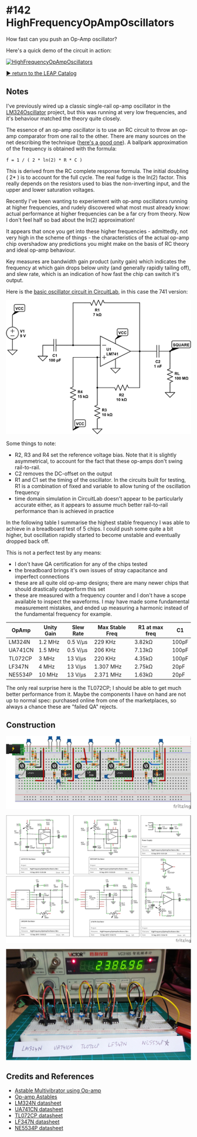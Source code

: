 # #142 HighFrequencyOpAmpOscillators

How fast can you push an Op-Amp oscillator?

Here's a quick demo of the circuit in action:

[![HighFrequencyOpAmpOscillators](http://img.youtube.com/vi/aBbVXSlS4nA/0.jpg)](http://www.youtube.com/watch?v=aBbVXSlS4nA)


[:arrow_forward: return to the LEAP Catalog](http://leap.tardate.com)

## Notes

I've previously wired up a classic single-rail op-amp oscillator in the [LM324Oscillator](./LM324Oscillator) project,
but this was running at very low frequencies, and it's behaviour matched the theory quite closely.

The essence of an op-amp oscillator is to use an RC circuit to throw an op-amp comparator from one rail to the other.
There are many sources on the net describing the technique ([here's a good one](http://www.electronics-tutorials.ws/opamp/op-amp-multivibrator.html)).
A ballpark approximation of the frequency is obtained with the formula:

    f = 1 / ( 2 * ln(2) * R * C )

This is derived from the RC complete response formula. The initial doubling ( 2* ) is to account for the full cycle.
The real fudge is the ln(2) factor. This really depends on the resistors used to bias the non-inverting input,
and the upper and lower saturation voltages.

Recently I've been wanting to experiement with op-amp oscillators running at higher frequencies,
and rudely discovered what most must already know: actual performance at higher frequencies can be a far cry from theory.
Now I don't feel half so bad about the ln(2) approximation!

It appears that once you get into these higher frequencies - admittedly, not very high in the scheme of things -
the characteristics of the actual op-amp chip overshadow any predictions you might make on the basis of RC theory and ideal op-amp behaviour.

Key measures are bandwidth gain product (unity gain) which indicates the frequency at which gain drops below unity (and generally rapidly tailing off),
and slew rate, which is an indication of how fast the chip can switch it's output.

Here is the [basic oscillator circuit in CircuitLab](https://www.circuitlab.com/circuit/92cgar/lm741-single-rail-oscillator/),
in this case the 741 version:

![Schematic](./assets/HighFrequencyOpAmpOscillators_circuitlab_schematic.png?raw=true)

Some things to note:
* R2, R3 and R4 set the reference voltage bias. Note that it is slightly asymmetrical, to account for the fact that these op-amps don't swing rail-to-rail.
* C2 removes the DC-offset on the output
* R1 and C1 set the timing of the oscillator. In the circuits built for testing, R1 is a combination of fixed and variable to allow tuning of the oscillation frequency
* time domain simulation in CircuitLab doesn't appear to be particularly accurate either, as it appears to assume much better rail-to-rail performance than is achieved in practice


In the following table I summarise the highest stable frequency I was able to achieve in a breadboard test of 5 chips.
I could push some quite a bit higher, but oscillation rapidly started to become unstable and eventually dropped back off.

This is not a perfect test by any means:
* I don't have QA certification for any of the chips tested
* the breadboard brings it's own issues of stray capacitance and imperfect connections
* these are all quite old op-amp designs; there are many newer chips that should drastically outperform this set
* these are measured with a frequency counter and I don't have a scope available to inspect the waveforms. I may have made some fundamental measurement mistakes, and ended up measuring a harmonic instead of the fundamental frequency for example.


| OpAmp   | Unity Gain | Slew Rate | Max Stable Freq | R1 at max freq | C1    |
|---------|------------|-----------|-----------------|----------------|-------|
| LM324N  | 1.2 MHz    | 0.5 V/µs  | 229 KHz         | 3.82kΩ         | 100pF |
| UA741CN | 1.5 MHz    | 0.5 V/µs  | 206 KHz         | 7.13kΩ         | 100pF |
| TL072CP | 3 MHz      | 13 V/µs   | 220 KHz         | 4.35kΩ         | 100pF |
| LF347N  | 4 MHz      | 13 V/µs   | 1.307 MHz       | 2.75kΩ         | 20pF  |
| NE5534P | 10 MHz     | 13 V/µs   | 2.371 MHz       | 1.63kΩ         | 20pF  |

The only real surprise here is the TL072CP; I should be able to get much better performance from it.
Maybe the components I have on hand are not up to normal spec: purchased online from one of the marketplaces, so always a chance these are "failed QA" rejects.

## Construction

![Breadboard](./assets/HighFrequencyOpAmpOscillators_bb.jpg?raw=true)

![The Schematic](./assets/HighFrequencyOpAmpOscillators_schematic.jpg?raw=true)

![The Build](./assets/HighFrequencyOpAmpOscillators_build.jpg?raw=true)

## Credits and References
* [Astable Multivibrator using Op-amp](http://www.electronics-tutorials.ws/opamp/op-amp-multivibrator.html)
* [Op-amp Astables](http://www.learnabout-electronics.org/Oscillators/osc42.php)
* [LM324N datasheet](http://www.futurlec.com/Linear/LM324N.shtml)
* [UA741CN datasheet](http://www.ti.com/lit/ds/symlink/ua741.pdf)
* [TL072CP datasheet](http://www.futurlec.com/Linear/TL072CP.shtml)
* [LF347N datasheet](http://www.futurlec.com/Linear/LF347N.shtml)
* [NE5534P datasheet](http://www.ti.com/product/NE5534/datasheet)

